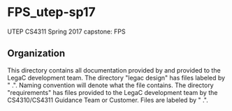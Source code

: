 # FPS_utep-sp17
UTEP CS4311 Spring 2017 capstone: FPS

## Organization
This directory contains all documentation provided by and provided to the LegaC development team. The directory "legac design" has files labeled by "<creation date> <name>.<file extension>". Naming convention will denote what the file contains. The directory "requirements" has files provided to the LegaC development team by the CS4310/CS4311 Guidance Team or Customer. Files are labeled by "<received date> <name>.<file extension>".